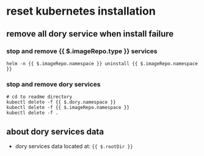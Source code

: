 # reset kubernetes installation

## remove all dory service when install failure

### stop and remove {{ $.imageRepo.type }} services

```shell script
helm -n {{ $.imageRepo.namespace }} uninstall {{ $.imageRepo.namespace }}
```

### stop and remove dory services

```shell script
# cd to readme directory
kubectl delete -f {{ $.dory.namespace }}
kubectl delete -f {{ $.imageRepo.namespace }}
kubectl delete -f .
```

## about dory services data

- dory services data located at: `{{ $.rootDir }}`
